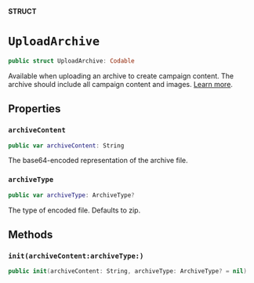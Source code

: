 **STRUCT**

# `UploadArchive`

```swift
public struct UploadArchive: Codable
```

Available when uploading an archive to create campaign content. The archive should include all campaign content and images. [Learn more](https://mailchimp.com/help/import-a-custom-html-template/).

## Properties
### `archiveContent`

```swift
public var archiveContent: String
```

The base64-encoded representation of the archive file.

### `archiveType`

```swift
public var archiveType: ArchiveType?
```

The type of encoded file. Defaults to zip.

## Methods
### `init(archiveContent:archiveType:)`

```swift
public init(archiveContent: String, archiveType: ArchiveType? = nil)
```
